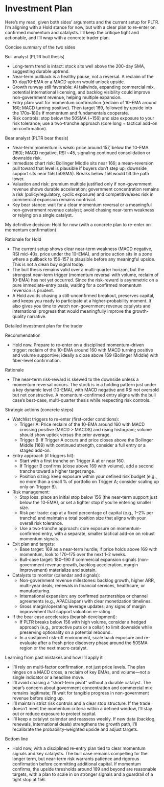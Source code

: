 # Investment Plan

Here’s my read, given both sides’ arguments and the current setup for PLTR. I’m aligning with a Hold stance for now, but with a clear plan to re-enter on confirmed momentum and catalysts. I’ll keep the critique tight and actionable, and I’ll wrap with a concrete trader plan.

Concise summary of the two sides

Bull analyst (PLTR bull thesis)
- Long-term trend is intact: stock sits well above the 200-day SMA, suggesting durable uptrend.
- Near-term pullback is a healthy pause, not a reversal. A reclaim of the 10-day/10-EMA or a MACD upturn would unlock upside.
- Growth runway still favorable: AI tailwinds, expanding commercial mix, potential international licensing, and backlog visibility could improve non-government revenue, helping multiple expansion.
- Entry plan: wait for momentum confirmation (reclaim of 10-EMA around 160; MACD turning positive). Then target 169, followed by upside into the 170s–180s if momentum and fundamentals cooperate.
- Risk controls: stop below the 50SMA (~156) and size exposure to your risk tolerance; use a two-tranche approach (core long + tactical add-on on confirmation).

Bear analyst (PLTR bear thesis)
- Near-term momentum is weak: price around 157, below the 10-EMA (160); MACD negative, RSI ~45, signaling continued consolidation or downside risk.
- Immediate chart risk: Bollinger Middle sits near 169; a mean-reversion pull toward that level is plausible if buyers don’t step up; downside support sits near 156 (50SMA). Breaks below 156 would tilt the path lower.
- Valuation and risk: premium multiple justified only if non-government revenue shows durable acceleration; government concentration remains a risk (policy/regulatory, cyclic exposure) and competitive/exec risk in commercial expansion remains nontrivial.
- Key bear stance: wait for a clear momentum reversal or a meaningful non-government revenue catalyst; avoid chasing near-term weakness or relying on a single catalyst.

My definitive decision: Hold for now (with a concrete plan to re-enter on momentum confirmation)

Rationale for Hold
- The current setup shows clear near-term weakness (MACD negative, RSI mid-40s, price under the 10-EMA), and price action sits in a zone where a pullback to 156-157 is plausible before any meaningful upside. This is not a clean buy signal today.
- The bull thesis remains valid over a multi-quarter horizon, but the strongest near-term trigger (momentum reversal with volume, reclaim of 10-EMA) has not yet occurred. Since the risk-reward is asymmetric on a pure immediate-entry basis, waiting for a confirmed momentum reversion is prudent.
- A Hold avoids chasing a still-unconfirmed breakout, preserves capital, and keeps you ready to participate at a higher-probability moment. It also gives you time to watch non-government revenue catalysts and international progress that would meaningfully improve the growth-quality narrative.

Detailed investment plan for the trader

Recommendation
- Hold now. Prepare to re-enter on a disciplined momentum-driven trigger: reclaim of the 10-EMA around 160 with MACD turning positive and volume supportive; ideally a close above 169 (Bollinger Middle) with fiber-level confirmation.

Rationale
- The near-term risk-reward is skewed to the downside unless a momentum reversal occurs. The stock is in a holding pattern just under a key dynamic level (10-EMA), with MACD negative and RSI not oversold but not constructive. A momentum-confirmed entry aligns with the bull case’s best-case, multi-quarter thesis while respecting risk controls.

Strategic actions (concrete steps)
- Watchlist triggers to re-enter (first-order conditions):
  - Trigger A: Price reclaim of the 10-EMA around 160 with MACD crossing positive (MACD > MACDS) and rising histogram; volume should show uptick versus the prior average.
  - Trigger B: If Trigger A occurs and price closes above the Bollinger Middle (169) with continued strength, consider a full entry or a staged add-on.
- Entry approach (if triggers hit):
  - Start with a first tranche on Trigger A at or near 160.
  - If Trigger B confirms (close above 169 with volume), add a second tranche toward a higher target range.
  - Position sizing: keep exposure within your defined risk budget (e.g., no more than a small % of portfolio on Trigger A; consider scaling up only on Trigger B).
- Risk management:
  - Stop loss: place an initial stop below 156 (the near-term support just below the 10-EMA), or set a tighter stop if you’re entering smaller size.
  - Risk per trade: cap at a fixed percentage of capital (e.g., 1–2% per tranche) and maintain a total position size that aligns with your overall risk tolerance.
  - Use a two-tranche approach: core exposure on momentum-confirmed entry, with a separate, smaller tactical add-on on robust momentum signals.
- Exit plan and targets:
  - Base target: 169 as a near-term hurdle; if price holds above 169 with momentum, look to 170–175 over the next 1–2 weeks.
  - Bull-case target: 180–190 if commercial expansion signals (non-government revenue growth, backlog acceleration, margin improvement) materialize and sustain.
- Catalysts to monitor (calendar and signals):
  - Non-government revenue milestones: backlog growth, higher ARR, multi-year deals, renewals in financial services, healthcare, or manufacturing.
  - International expansion: any confirmed partnerships or channel agreements (e.g., APAC/Japan) with clear monetization timelines.
  - Gross margin/operating leverage updates; any signs of margin improvement that support valuation re-rating.
- If the bear case accelerates (bearish development):
  - If PLTR breaks below 156 with high volume, consider a hedged approach (e.g., protective puts or a collar) to limit downside while preserving optionality on a potential rebound.
  - In a sustained risk-off environment, scale back exposure and re-evaluate after a fresh price discovery phase around the 50SMA region or the next macro catalyst.

Learning from past mistakes and how I’ll apply it
- I’ll rely on multi-factor confirmation, not just price levels. The plan hinges on a MACD cross, a reclaim of key EMAs, and volume—not a single indicator or a headline move.
- I’ll avoid chasing a “short-term pivot” without a durable catalyst. The bear’s concern about government concentration and commercial mix remains legitimate; I’ll wait for tangible progress in non-government revenue before sizing up.
- I’ll maintain strict risk controls and a clear stop structure. If the trade doesn’t meet the momentum criteria within a defined window, I’ll stay out or reduce exposure to protect capital.
- I’ll keep a catalyst calendar and reassess weekly. If new data (backlog, renewals, international deals) strengthens the growth path, I’ll recalibrate the probability-weighted upside and adjust targets.

Bottom line
- Hold now, with a disciplined re-entry plan tied to clear momentum signals and key catalysts. The bull case remains compelling for the longer term, but near-term risk warrants patience and rigorous confirmation before committing additional capital. If momentum confirms, the upside thresholds around 169 and beyond are reasonable targets, with a plan to scale in on stronger signals and a guardrail of a tight stop at 156.
